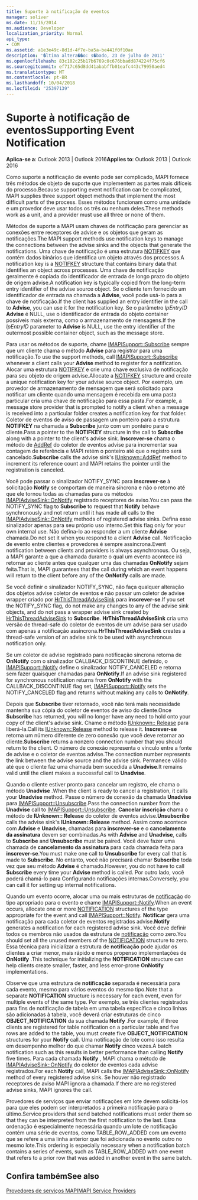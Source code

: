 ```yaml
---
title: Suporte à notificação de eventos
manager: soliver
ms.date: 11/16/2014
ms.audience: Developer
localization_priority: Normal
api_type:
- COM
ms.assetid: a1e3e49c-8d1d-4f7e-ba5a-be441f0f10ae
description: '�ltima altera��o: s�bado, 23 de julho de 2011'
ms.openlocfilehash: 83c102c25b17b6769c0c676bbadd874224f75cf6
ms.sourcegitcommit: ef717c65d8dd41ababffb01eafc443c79950aed4
ms.translationtype: MT
ms.contentlocale: pt-BR
ms.lasthandoff: 10/04/2018
ms.locfileid: "25397139"
---
```

# <a name="supporting-event-notification"></a><span data-ttu-id="a1e2f-103">Suporte à notificação de eventos</span><span class="sxs-lookup"><span data-stu-id="a1e2f-103">Supporting Event Notification</span></span>

  
  
<span data-ttu-id="a1e2f-104">**Aplica-se a**: Outlook 2013 | Outlook 2016</span><span class="sxs-lookup"><span data-stu-id="a1e2f-104">**Applies to**: Outlook 2013 | Outlook 2016</span></span> 
  
<span data-ttu-id="a1e2f-105">Como suporte a notificação de evento pode ser complicado, MAPI fornece três métodos de objeto de suporte que implementem as partes mais difíceis do processo.</span><span class="sxs-lookup"><span data-stu-id="a1e2f-105">Because supporting event notification can be complicated, MAPI supplies three support object methods that implement the most difficult parts of the process.</span></span> <span data-ttu-id="a1e2f-106">Esses métodos funcionam como uma unidade e um provedor deve usar todos os três ou nenhum deles.</span><span class="sxs-lookup"><span data-stu-id="a1e2f-106">These methods work as a unit, and a provider must use all three or none of them.</span></span>
  
<span data-ttu-id="a1e2f-107">Métodos de suporte a MAPI usam chaves de notificação para gerenciar as conexões entre receptores de advise e os objetos que geram as notificações.</span><span class="sxs-lookup"><span data-stu-id="a1e2f-107">The MAPI support methods use notification keys to manage the connections between the advise sinks and the objects that generate the notifications.</span></span> <span data-ttu-id="a1e2f-108">Uma chave de notificação é uma estrutura [NOTIFKEY](notifkey.md) que contém dados binários que identifica um objeto através dos processos.</span><span class="sxs-lookup"><span data-stu-id="a1e2f-108">A notification key is a [NOTIFKEY](notifkey.md) structure that contains binary data that identifies an object across processes.</span></span> <span data-ttu-id="a1e2f-109">Uma chave de notificação geralmente é copiada do identificador de entrada de longo prazo do objeto de origem advise.</span><span class="sxs-lookup"><span data-stu-id="a1e2f-109">A notification key is typically copied from the long-term entry identifier of the advise source object.</span></span> <span data-ttu-id="a1e2f-110">Se o cliente tem fornecido um identificador de entrada na chamada a **Advise**, você pode usá-lo para a chave de notificação.</span><span class="sxs-lookup"><span data-stu-id="a1e2f-110">If the client has supplied an entry identifier in the call to **Advise**, you can use it for the notification key.</span></span> <span data-ttu-id="a1e2f-111">Se o parâmetro _lpEntryID_ **Advise** é NULL, use o identificador de entrada do objeto container possíveis mais externa, como o armazenamento de mensagens.</span><span class="sxs-lookup"><span data-stu-id="a1e2f-111">If the  _lpEntryID_ parameter to **Advise** is NULL, use the entry identifier of the outermost possible container object, such as the message store.</span></span> 
  
<span data-ttu-id="a1e2f-112">Para usar os métodos de suporte, chame [IMAPISupport::Subscribe](imapisupport-subscribe.md) sempre que um cliente chama o método **Advise** para registrar para uma notificação.</span><span class="sxs-lookup"><span data-stu-id="a1e2f-112">To use the support methods, call [IMAPISupport::Subscribe](imapisupport-subscribe.md) whenever a client calls your **Advise** method to register for a notification.</span></span> <span data-ttu-id="a1e2f-113">Alocar uma estrutura [NOTIFKEY](notifkey.md) e crie uma chave exclusiva de notificação para seu objeto de origem advise.</span><span class="sxs-lookup"><span data-stu-id="a1e2f-113">Allocate a [NOTIFKEY](notifkey.md) structure and create a unique notification key for your advise source object.</span></span> <span data-ttu-id="a1e2f-114">Por exemplo, um provedor de armazenamento de mensagem que será solicitado para notificar um cliente quando uma mensagem é recebida em uma pasta particular cria uma chave de notificação para essa pasta.</span><span class="sxs-lookup"><span data-stu-id="a1e2f-114">For example, a message store provider that is prompted to notify a client when a message is received into a particular folder creates a notification key for that folder.</span></span> <span data-ttu-id="a1e2f-115">Coletor de eventos de aviso de passagem um ponteiro para a estrutura **NOTIFKEY** na chamada a **Subscribe** junto com um ponteiro para o cliente.</span><span class="sxs-lookup"><span data-stu-id="a1e2f-115">Pass a pointer to the **NOTIFKEY** structure in the call to **Subscribe** along with a pointer to the client's advise sink.</span></span> <span data-ttu-id="a1e2f-116">**Inscrever-se** chama o método de [AddRef](https://msdn.microsoft.com/library/b4316efd-73d4-4995-b898-8025a316ba63%28Office.15%29.aspx) do coletor de eventos advise para incrementar sua contagem de referência e MAPI retém o ponteiro até que o registro será cancelado.</span><span class="sxs-lookup"><span data-stu-id="a1e2f-116">**Subscribe** calls the advise sink's [IUnknown::AddRef](https://msdn.microsoft.com/library/b4316efd-73d4-4995-b898-8025a316ba63%28Office.15%29.aspx) method to increment its reference count and MAPI retains the pointer until the registration is canceled.</span></span> 
  
<span data-ttu-id="a1e2f-117">Você pode passar o sinalizador NOTIFY_SYNC para **inscrever-se** à solicitação **Notify** se comportam de maneira síncrona e não o retorno até que ele tornou todas as chamadas para os métodos [IMAPIAdviseSink::OnNotify](imapiadvisesink-onnotify.md) registrado receptores de aviso.</span><span class="sxs-lookup"><span data-stu-id="a1e2f-117">You can pass the NOTIFY_SYNC flag to **Subscribe** to request that **Notify** behave synchronously and not return until it has made all calls to the [IMAPIAdviseSink::OnNotify](imapiadvisesink-onnotify.md) methods of registered advise sinks.</span></span> <span data-ttu-id="a1e2f-118">Defina esse sinalizador apenas para seu próprio uso interno.</span><span class="sxs-lookup"><span data-stu-id="a1e2f-118">Set this flag only for your own internal use.</span></span> <span data-ttu-id="a1e2f-119">Não defina-lo ao responder a um cliente **Advise** chamada.</span><span class="sxs-lookup"><span data-stu-id="a1e2f-119">Do not set it when you respond to a client **Advise** call.</span></span> <span data-ttu-id="a1e2f-120">Notificação de evento entre clientes e provedores é sempre assíncrona.</span><span class="sxs-lookup"><span data-stu-id="a1e2f-120">Event notification between clients and providers is always asynchronous.</span></span> <span data-ttu-id="a1e2f-121">Ou seja, a MAPI garante a que a chamada durante o qual um evento acontece irá retornar ao cliente antes que qualquer uma das chamadas **OnNotify** sejam feita.</span><span class="sxs-lookup"><span data-stu-id="a1e2f-121">That is, MAPI guarantees that the call during which an event happens will return to the client before any of the **OnNotify** calls are made.</span></span> 
  
<span data-ttu-id="a1e2f-122">Se você definir o sinalizador NOTIFY_SYNC, não faça qualquer alteração dos objetos advise coletor de eventos e não passar um coletor de advise wrapper criado por [HrThisThreadAdviseSink](hrthisthreadadvisesink.md) para **inscrever-se**.</span><span class="sxs-lookup"><span data-stu-id="a1e2f-122">If you set the NOTIFY_SYNC flag, do not make any changes to any of the advise sink objects, and do not pass a wrapper advise sink created by [HrThisThreadAdviseSink](hrthisthreadadvisesink.md) to **Subscribe**.</span></span> <span data-ttu-id="a1e2f-123">**HrThisThreadAdviseSink** cria uma versão de thread-safe do coletor de eventos de um advise para ser usado com apenas a notificação assíncrona.</span><span class="sxs-lookup"><span data-stu-id="a1e2f-123">**HrThisThreadAdviseSink** creates a thread-safe version of an advise sink to be used with asynchronous notification only.</span></span> 
  
<span data-ttu-id="a1e2f-124">Se um coletor de advise registrado para notificação síncrona retorna de **OnNotify** com o sinalizador CALLBACK_DISCONTINUE definido, o [IMAPISupport::Notify](imapisupport-notify.md) define o sinalizador NOTIFY_CANCELED e retorna sem fazer quaisquer chamadas para **OnNotify**.</span><span class="sxs-lookup"><span data-stu-id="a1e2f-124">If an advise sink registered for synchronous notification returns from **OnNotify** with the CALLBACK_DISCONTINUE flag set, [IMAPISupport::Notify](imapisupport-notify.md) sets the NOTIFY_CANCELED flag and returns without making any calls to **OnNotify**.</span></span> 
  
<span data-ttu-id="a1e2f-125">Depois que **Subscribe** tiver retornado, você não terá mais necessidade mantenha sua cópia do coletor de eventos de aviso do cliente.</span><span class="sxs-lookup"><span data-stu-id="a1e2f-125">Once **Subscribe** has returned, you will no longer have any need to hold onto your copy of the client's advise sink.</span></span> <span data-ttu-id="a1e2f-126">Chame o método [IUnknown:: Release](https://msdn.microsoft.com/library/4b494c6f-f0ee-4c35-ae45-ed956f40dc7a%28Office.15%29.aspx) para liberá-la.</span><span class="sxs-lookup"><span data-stu-id="a1e2f-126">Call its [IUnknown::Release](https://msdn.microsoft.com/library/4b494c6f-f0ee-4c35-ae45-ed956f40dc7a%28Office.15%29.aspx) method to release it.</span></span> <span data-ttu-id="a1e2f-127">**Inscrever-se** retorna um número diferente de zero conexão que você deve retornar ao cliente.</span><span class="sxs-lookup"><span data-stu-id="a1e2f-127">**Subscribe** returns a nonzero connection number that you should return to the client.</span></span> <span data-ttu-id="a1e2f-128">O número de conexão representa o vínculo entre a fonte de advise e o coletor de eventos advise.</span><span class="sxs-lookup"><span data-stu-id="a1e2f-128">The connection number represents the link between the advise source and the advise sink.</span></span> <span data-ttu-id="a1e2f-129">Permanece válido até que o cliente faz uma chamada bem sucedida a **Unadvise**.</span><span class="sxs-lookup"><span data-stu-id="a1e2f-129">It remains valid until the client makes a successful call to **Unadvise**.</span></span> 
  
<span data-ttu-id="a1e2f-130">Quando o cliente estiver pronto para cancelar um registro, ele chama o método **Unadvise** .</span><span class="sxs-lookup"><span data-stu-id="a1e2f-130">When the client is ready to cancel a registration, it calls your **Unadvise** method.</span></span> <span data-ttu-id="a1e2f-131">Passe o número de conexão da chamada **Unadvise** para [IMAPISupport::Unsubscribe](imapisupport-unsubscribe.md).</span><span class="sxs-lookup"><span data-stu-id="a1e2f-131">Pass the connection number from the **Unadvise** call to [IMAPISupport::Unsubscribe](imapisupport-unsubscribe.md).</span></span> <span data-ttu-id="a1e2f-132">**Cancelar inscrição** chama o método de **IUnknown:: Release** do coletor de eventos advise.</span><span class="sxs-lookup"><span data-stu-id="a1e2f-132">**Unsubscribe** calls the advise sink's **IUnknown::Release** method.</span></span> <span data-ttu-id="a1e2f-133">Assim como acontece com **Advise** e **Unadvise**, chamadas para **inscrever-se** e o **cancelamento da assinatura** devem ser combinadas.</span><span class="sxs-lookup"><span data-stu-id="a1e2f-133">As with **Advise** and **Unadvise**, calls to **Subscribe** and **Unsubscribe** must be paired.</span></span> <span data-ttu-id="a1e2f-134">Você deve fazer uma chamada de **cancelamento da assinatura** para cada chamada feita para **inscrever-se**.</span><span class="sxs-lookup"><span data-stu-id="a1e2f-134">You must make one call to **Unsubscribe** for every call that is made to **Subscribe**.</span></span> <span data-ttu-id="a1e2f-135">No entanto, você não precisará chamar **Subscribe** toda vez que seu método **Advise** é chamado.</span><span class="sxs-lookup"><span data-stu-id="a1e2f-135">However, you do not have to call **Subscribe** every time your **Advise** method is called.</span></span> <span data-ttu-id="a1e2f-136">Por outro lado, você poderá chamá-lo para Configurando notificações internas.</span><span class="sxs-lookup"><span data-stu-id="a1e2f-136">Conversely, you can call it for setting up internal notifications.</span></span> 
  
<span data-ttu-id="a1e2f-137">Quando um evento ocorre, alocar uma ou mais estruturas de [notificação](notification.md) do tipo apropriado para o evento e chame [IMAPISupport::Notify](imapisupport-notify.md).</span><span class="sxs-lookup"><span data-stu-id="a1e2f-137">When an event occurs, allocate one or more [NOTIFICATION](notification.md) structures of the type appropriate for the event and call [IMAPISupport::Notify](imapisupport-notify.md).</span></span> <span data-ttu-id="a1e2f-138">**Notificar** gera uma notificação para cada coletor de eventos registrados advise.</span><span class="sxs-lookup"><span data-stu-id="a1e2f-138">**Notify** generates a notification for each registered advise sink.</span></span> <span data-ttu-id="a1e2f-139">Você deve definir todos os membros não usados da estrutura de [notificação](notification.md) como zero.</span><span class="sxs-lookup"><span data-stu-id="a1e2f-139">You should set all the unused members of the [NOTIFICATION](notification.md) structure to zero.</span></span> <span data-ttu-id="a1e2f-140">Essa técnica para inicializar a estrutura de **notificação** pode ajudar os clientes a criar menor, mais rápido e menos propenso implementações de **OnNotify** .</span><span class="sxs-lookup"><span data-stu-id="a1e2f-140">This technique for initializing the **NOTIFICATION** structure can help clients create smaller, faster, and less error-prone **OnNotify** implementations.</span></span> 
  
<span data-ttu-id="a1e2f-141">Observe que uma estrutura de **notificação** separada é necessária para cada evento, mesmo para vários eventos do mesmo tipo.</span><span class="sxs-lookup"><span data-stu-id="a1e2f-141">Note that a separate **NOTIFICATION** structure is necessary for each event, even for multiple events of the same type.</span></span> <span data-ttu-id="a1e2f-142">Por exemplo, se três clientes registrados para fins de notificação de tabela em uma tabela específica e cinco linhas são adicionadas à tabela, você deverá criar estruturas de cinco **OBJECT_NOTIFICATION** da sua chamada **Notify** .</span><span class="sxs-lookup"><span data-stu-id="a1e2f-142">For example, if three clients are registered for table notification on a particular table and five rows are added to the table, you must create five **OBJECT_NOTIFICATION** structures for your **Notify** call.</span></span> <span data-ttu-id="a1e2f-143">Uma notificação de lote como isso resulta em desempenho melhor do que chamar **Notify** cinco vezes.</span><span class="sxs-lookup"><span data-stu-id="a1e2f-143">A batch notification such as this results in better performance than calling **Notify** five times.</span></span> <span data-ttu-id="a1e2f-144">Para cada chamada **Notify** , MAPI chama o método de [IMAPIAdviseSink::OnNotify](imapiadvisesink-onnotify.md) do coletor de eventos cada advise registrados.</span><span class="sxs-lookup"><span data-stu-id="a1e2f-144">For each **Notify** call, MAPI calls the [IMAPIAdviseSink::OnNotify](imapiadvisesink-onnotify.md) method of every registered advise sink.</span></span> <span data-ttu-id="a1e2f-145">Se houver não registrado receptores de aviso MAPI ignora a chamada.</span><span class="sxs-lookup"><span data-stu-id="a1e2f-145">If there are no registered advise sinks, MAPI ignores the call.</span></span> 
  
<span data-ttu-id="a1e2f-146">Provedores de serviços que enviar notificações em lote devem solicitá-los para que eles podem ser interpretados a primeira notificação para o último.</span><span class="sxs-lookup"><span data-stu-id="a1e2f-146">Service providers that send batched notifications must order them so that they can be interpreted from the first notification to the last.</span></span> <span data-ttu-id="a1e2f-147">Essa ordenação é especialmente necessária quando um lote de notificação contém uma série de eventos, como TABLE_ROW_ADDED com um evento que se refere a uma linha anterior que foi adicionada no evento outro no mesmo lote.</span><span class="sxs-lookup"><span data-stu-id="a1e2f-147">This ordering is especially necessary when a notification batch contains a series of events, such as TABLE_ROW_ADDED with one event that refers to a prior row that was added in another event in the same batch.</span></span>
  
## <a name="see-also"></a><span data-ttu-id="a1e2f-148">Confira também</span><span class="sxs-lookup"><span data-stu-id="a1e2f-148">See also</span></span>



[<span data-ttu-id="a1e2f-149">Provedores de serviços MAPI</span><span class="sxs-lookup"><span data-stu-id="a1e2f-149">MAPI Service Providers</span></span>](mapi-service-providers.md)

